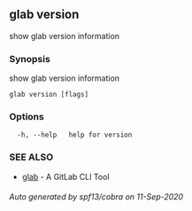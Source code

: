 ## glab version

show glab version information

### Synopsis

show glab version information

```
glab version [flags]
```

### Options

```
  -h, --help   help for version
```

### SEE ALSO

* [glab](glab.md)	 - A GitLab CLI Tool

###### Auto generated by spf13/cobra on 11-Sep-2020
